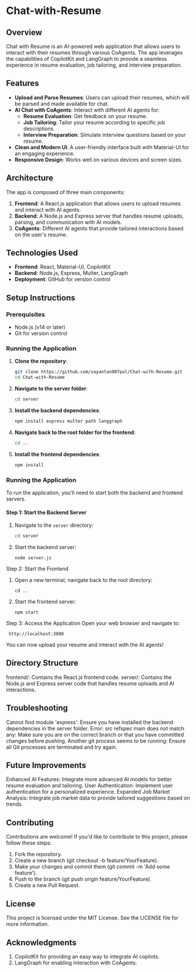 # Chat-with-Resume

## Overview

Chat with Resume is an AI-powered web application that allows users to interact with their resumes through various CoAgents. The app leverages the capabilities of CopilotKit and LangGraph to provide a seamless experience in resume evaluation, job tailoring, and interview preparation.

## Features

- **Upload and Parse Resumes**: Users can upload their resumes, which will be parsed and made available for chat.
- **AI Chat with CoAgents**: Interact with different AI agents for:
  - **Resume Evaluation**: Get feedback on your resume.
  - **Job Tailoring**: Tailor your resume according to specific job descriptions.
  - **Interview Preparation**: Simulate interview questions based on your resume.
- **Clean and Modern UI**: A user-friendly interface built with Material-UI for an engaging experience.
- **Responsive Design**: Works well on various devices and screen sizes.

## Architecture

The app is composed of three main components:

1. **Frontend**: A React.js application that allows users to upload resumes and interact with AI agents.
2. **Backend**: A Node.js and Express server that handles resume uploads, parsing, and communication with AI models.
3. **CoAgents**: Different AI agents that provide tailored interactions based on the user's resume.

## Technologies Used

- **Frontend**: React, Material-UI, CopilotKit
- **Backend**: Node.js, Express, Multer, LangGraph
- **Deployment**: GitHub for version control

## Setup Instructions

### Prerequisites

- Node.js (v14 or later)
- Git for version control

### Running the Application

1. **Clone the repository**:
    ```bash
    git clone https://github.com/sayantan007pal/Chat-with-Resume.git
    cd Chat-with-Resume
    ```

2. **Navigate to the server folder**:
    ```bash
    cd server
    ```

3. **Install the backend dependencies**:
    ```bash
    npm install express multer path langgraph
    ```

4. **Navigate back to the root folder for the frontend**:
    ```bash
    cd ..
    ```

5. **Install the frontend dependencies**:
    ```bash
    npm install
    ```

### Running the Application

To run the application, you'll need to start both the backend and frontend servers.

#### Step 1: Start the Backend Server

1. Navigate to the `server` directory:
   ```bash
   cd server
2. Start the backend server:

       node server.js
   
Step 2: Start the Frontend
1. Open a new terminal, navigate back to the root directory:

       cd ..
2. Start the frontend server:

       npm start
Step 3: Access the Application
     Open your web browser and navigate to:
     
     http://localhost:3000


You can now upload your resume and interact with the AI agents!
## Directory Structure
  frontend/: Contains the React.js frontend code.
  server/: Contains the Node.js and Express server code that handles resume uploads and AI interactions.
## Troubleshooting
  Cannot find module 'express': Ensure you have installed the backend dependencies in the server folder.
  Error: src refspec main does not match any: Make sure you are on the correct branch or that you have committed changes before pushing.
  Another git process seems to be running: Ensure all Git processes are terminated and try again.
## Future Improvements
  Enhanced AI Features: Integrate more advanced AI models for better resume evaluation and tailoring.
  User Authentication: Implement user authentication for a personalized experience.
  Expanded Job Market Analysis: Integrate job market data to provide tailored suggestions based on trends.
## Contributing
Contributions are welcome! If you'd like to contribute to this project, please follow these steps:

1. Fork the repository.
2. Create a new branch (git checkout -b feature/YourFeature).
3. Make your changes and commit them (git commit -m 'Add some feature').
4. Push to the branch (git push origin feature/YourFeature).
5. Create a new Pull Request.
## License
This project is licensed under the MIT License. See the LICENSE file for more information.

## Acknowledgments
1. CopilotKit for providing an easy way to integrate AI copilots.
2. LangGraph for enabling interaction with CoAgents.
